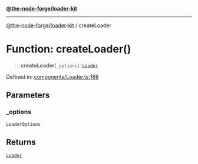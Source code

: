[**@the-node-forge/loader-kit**](../README.md)

***

[@the-node-forge/loader-kit](../globals.md) / createLoader

# Function: createLoader()

> **createLoader**(`_options`): [`Loader`](../classes/Loader.md)

Defined in: [components/Loader.ts:188](https://github.com/The-Node-Forge/loader-kit/blob/67e9c620c98df55d31c8678dd30febcf7f4eb6f9/src/components/Loader.ts#L188)

## Parameters

### \_options

`LoaderOptions`

## Returns

[`Loader`](../classes/Loader.md)

